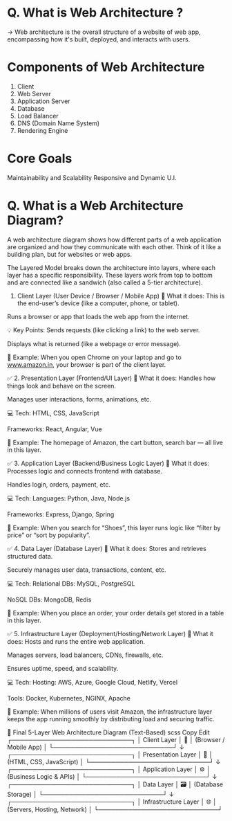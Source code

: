 # Q. What is Web Architecture ?
-> Web architecture is the overall structure of a website of web app, encompassing how it's built, deployed, and interacts with users.



# Components of Web Architecture
1. Client
2. Web Server
3. Application Server
4. Database
5. Load Balancer
6. DNS (Domain Name System)
7. Rendering Engine


# Core Goals
Maintainability and Scalability
Responsive and Dynamic U.I.


<!-- # Web Architecture Diagram -->
# Q. What is a Web Architecture Diagram?
A web architecture diagram shows how different parts of a web application are organized and how they communicate with each other. Think of it like a building plan, but for websites or web apps.

The Layered Model breaks down the architecture into layers, where each layer has a specific responsibility. These layers work from top to bottom and are connected like a sandwich (also called a 5-tier architecture).

1. Client Layer (User Device / Browser / Mobile App)
📌 What it does:
This is the end-user’s device (like a computer, phone, or tablet).

Runs a browser or app that loads the web app from the internet.

💡 Key Points:
Sends requests (like clicking a link) to the web server.

Displays what is returned (like a webpage or error message).

🧠 Example:
When you open Chrome on your laptop and go to www.amazon.in, your browser is part of the client layer.

✅ 2. Presentation Layer (Frontend/UI Layer)
📌 What it does:
Handles how things look and behave on the screen.

Manages user interactions, forms, animations, etc.

💻 Tech:
HTML, CSS, JavaScript

Frameworks: React, Angular, Vue

🧠 Example:
The homepage of Amazon, the cart button, search bar — all live in this layer.

✅ 3. Application Layer (Backend/Business Logic Layer)
📌 What it does:
Processes logic and connects frontend with database.

Handles login, orders, payment, etc.

💻 Tech:
Languages: Python, Java, Node.js

Frameworks: Express, Django, Spring

🧠 Example:
When you search for “Shoes”, this layer runs logic like “filter by price” or “sort by popularity”.

✅ 4. Data Layer (Database Layer)
📌 What it does:
Stores and retrieves structured data.

Securely manages user data, transactions, content, etc.

💻 Tech:
Relational DBs: MySQL, PostgreSQL

NoSQL DBs: MongoDB, Redis

🧠 Example:
When you place an order, your order details get stored in a table in this layer.

✅ 5. Infrastructure Layer (Deployment/Hosting/Network Layer)
📌 What it does:
Hosts and runs the entire web application.

Manages servers, load balancers, CDNs, firewalls, etc.

Ensures uptime, speed, and scalability.

💻 Tech:
Hosting: AWS, Azure, Google Cloud, Netlify, Vercel

Tools: Docker, Kubernetes, NGINX, Apache

🧠 Example:
When millions of users visit Amazon, the infrastructure layer keeps the app running smoothly by distributing load and securing traffic.

🧱 Final 5-Layer Web Architecture Diagram (Text-Based)
scss
Copy
Edit
┌────────────────────────────┐
│      Client Layer          │ 👤
│   (Browser / Mobile App)   │
└────────────────────────────┘
             ↓
┌────────────────────────────┐
│   Presentation Layer        │ 🎨
│ (HTML, CSS, JavaScript)     │
└────────────────────────────┘
             ↓
┌────────────────────────────┐
│   Application Layer         │ ⚙️
│ (Business Logic & APIs)     │
└────────────────────────────┘
             ↓
┌────────────────────────────┐
│       Data Layer            │ 🗃️
│     (Database Storage)      │
└────────────────────────────┘
             ↓
┌────────────────────────────┐
│   Infrastructure Layer      │ 🌐
│ (Servers, Hosting, Network) │
└────────────────────────────┘